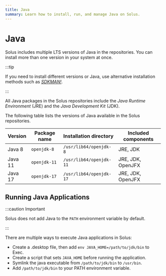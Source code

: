 ```yaml
---
title: Java
summary: Learn how to install, run, and manage Java on Solus.
---
```


# Java

Solus includes multiple LTS versions of Java in the repositories. You can install more than one version in your system at once.

:::tip

If you need to install different versions or Java, use alternative installation methods such as [_SDKMAN!_](https://sdkman.io/).

:::

All Java packages in the Solus repositories include the _Java Runtime Environment_ (JRE) and the _Java Development Kit_ (JDK).

The following table lists the versions of Java available in the Solus repositories.

|Version |Package name |Installation directory |Included components
|---|-----|-----|-----|
|Java 8| `openjdk-8` |`/usr/lib64/openjdk-8`|JRE, JDK|
|Java 11| `openjdk-11` |`/usr/lib64/openjdk-11`|JRE, JDK, OpenJFX|
|Java 17| `openjdk-17` |`/usr/lib64/openjdk-17`|JRE, JDK, OpenJFX|


## Running Java Applications

:::caution Important

Solus does not add Java to the `PATH` environment variable by default.

:::

There are multiple ways to execute Java applications in Solus:

- Create a .desktop file, then add `env JAVA_HOME=/path/to/jdk/bin` to Exec.
- Create a script that sets `JAVA_HOME` before running the application.
- Symlink the java executable from `/path/to/jdk/bin` to `/usr/bin`.
- Add `/path/to/jdk/bin` to your PATH environment variable.
